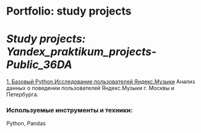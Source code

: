 # Portfolio: study projects
# *Study projects: Yandex_praktikum_projects-Public_36DA*

[1. Базовый Python.Исследование пользователей Яндекс.Музыки](https://github.com/MariannaMois/Yandex_praktikum_projects_36DA/tree/main/basic%20python%20project_1_big%20city%20music)
Анализ данных о поведении пользователей Яндекс.Музыки г. Москвы и Петербурга.
###  Используемые инструменты и техники:
 Python, Pandas

